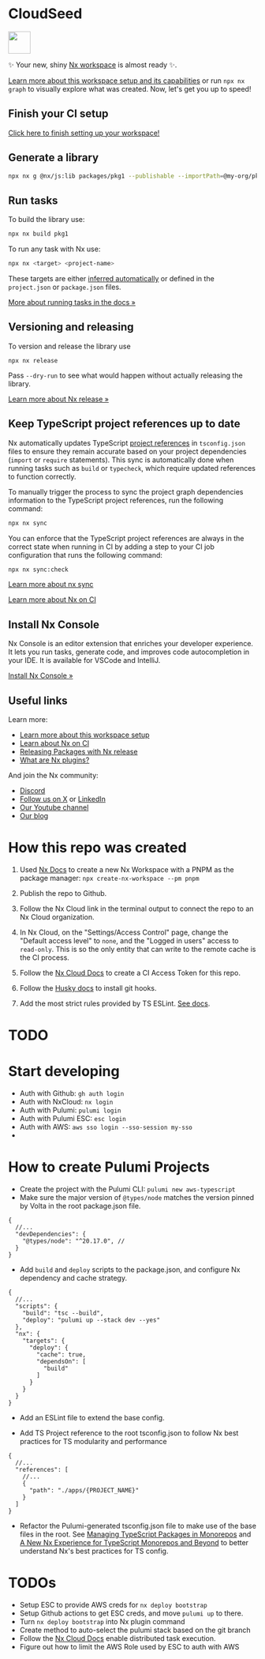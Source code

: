 # CloudSeed

<a alt="Nx logo" href="https://nx.dev" target="_blank" rel="noreferrer"><img src="https://raw.githubusercontent.com/nrwl/nx/master/images/nx-logo.png" width="45"></a>

✨ Your new, shiny [Nx workspace](https://nx.dev) is almost ready ✨.

[Learn more about this workspace setup and its capabilities](https://nx.dev/nx-api/js?utm_source=nx_project&utm_medium=readme&utm_campaign=nx_projects) or run `npx nx graph` to visually explore what was created. Now, let's get you up to speed!

## Finish your CI setup

[Click here to finish setting up your workspace!](https://cloud.nx.app/connect/qXEduB3b4E)

## Generate a library

```sh
npx nx g @nx/js:lib packages/pkg1 --publishable --importPath=@my-org/pkg1
```

## Run tasks

To build the library use:

```sh
npx nx build pkg1
```

To run any task with Nx use:

```sh
npx nx <target> <project-name>
```

These targets are either [inferred automatically](https://nx.dev/concepts/inferred-tasks?utm_source=nx_project&utm_medium=readme&utm_campaign=nx_projects) or defined in the `project.json` or `package.json` files.

[More about running tasks in the docs &raquo;](https://nx.dev/features/run-tasks?utm_source=nx_project&utm_medium=readme&utm_campaign=nx_projects)

## Versioning and releasing

To version and release the library use

```
npx nx release
```

Pass `--dry-run` to see what would happen without actually releasing the library.

[Learn more about Nx release &raquo;](hhttps://nx.dev/features/manage-releases?utm_source=nx_project&utm_medium=readme&utm_campaign=nx_projects)

## Keep TypeScript project references up to date

Nx automatically updates TypeScript [project references](https://www.typescriptlang.org/docs/handbook/project-references.html) in `tsconfig.json` files to ensure they remain accurate based on your project dependencies (`import` or `require` statements). This sync is automatically done when running tasks such as `build` or `typecheck`, which require updated references to function correctly.

To manually trigger the process to sync the project graph dependencies information to the TypeScript project references, run the following command:

```sh
npx nx sync
```

You can enforce that the TypeScript project references are always in the correct state when running in CI by adding a step to your CI job configuration that runs the following command:

```sh
npx nx sync:check
```

[Learn more about nx sync](https://nx.dev/reference/nx-commands#sync)

[Learn more about Nx on CI](https://nx.dev/ci/intro/ci-with-nx#ready-get-started-with-your-provider?utm_source=nx_project&utm_medium=readme&utm_campaign=nx_projects)

## Install Nx Console

Nx Console is an editor extension that enriches your developer experience. It lets you run tasks, generate code, and improves code autocompletion in your IDE. It is available for VSCode and IntelliJ.

[Install Nx Console &raquo;](https://nx.dev/getting-started/editor-setup?utm_source=nx_project&utm_medium=readme&utm_campaign=nx_projects)

## Useful links

Learn more:

- [Learn more about this workspace setup](https://nx.dev/nx-api/js?utm_source=nx_project&utm_medium=readme&utm_campaign=nx_projects)
- [Learn about Nx on CI](https://nx.dev/ci/intro/ci-with-nx?utm_source=nx_project&utm_medium=readme&utm_campaign=nx_projects)
- [Releasing Packages with Nx release](https://nx.dev/features/manage-releases?utm_source=nx_project&utm_medium=readme&utm_campaign=nx_projects)
- [What are Nx plugins?](https://nx.dev/concepts/nx-plugins?utm_source=nx_project&utm_medium=readme&utm_campaign=nx_projects)

And join the Nx community:

- [Discord](https://go.nx.dev/community)
- [Follow us on X](https://twitter.com/nxdevtools) or [LinkedIn](https://www.linkedin.com/company/nrwl)
- [Our Youtube channel](https://www.youtube.com/@nxdevtools)
- [Our blog](https://nx.dev/blog?utm_source=nx_project&utm_medium=readme&utm_campaign=nx_projects)

# How this repo was created

1. Used [Nx Docs](https://nx.dev/getting-started/installation) to create a new Nx Workspace with a PNPM as the package manager: `npx create-nx-workspace --pm pnpm`

2. Publish the repo to Github.

3. Follow the Nx Cloud link in the terminal output to connect the repo to an Nx Cloud organization.

4. In Nx Cloud, on the "Settings/Access Control" page, change the "Default access level" to `none`, and the "Logged in users" access to `read-only`. This is so the only entity that can write to the remote cache is the CI process.

5. Follow the [Nx Cloud Docs](https://nx.dev/ci/recipes/security/access-tokens) to create a CI Access Token for this repo.

6. Follow the [Husky docs](https://typicode.github.io/husky/get-started.html) to install git hooks.

7. Add the most strict rules provided by TS ESLint. [See docs](https://typescript-eslint.io/getting-started/typed-linting/).

# TODO

# Start developing

- Auth with Github: `gh auth login`
- Auth with NxCloud: `nx login`
- Auth with Pulumi: `pulumi login`
- Auth with Pulumi ESC: `esc login`
- Auth with AWS: `aws sso login --sso-session my-sso`
-

# How to create Pulumi Projects

- Create the project with the Pulumi CLI: `pulumi new aws-typescript`
- Make sure the major version of `@types/node` matches the version pinned by Volta in the root package.json file.

```
{
  //...
  "devDependencies": {
    "@types/node": "^20.17.0", //
  }
}

```

- Add `build` and `deploy` scripts to the package.json, and configure Nx dependency and cache strategy.

```
{
  //...
  "scripts": {
    "build": "tsc --build",
    "deploy": "pulumi up --stack dev --yes"
  },
  "nx": {
    "targets": {
      "deploy": {
        "cache": true,
        "dependsOn": [
          "build"
        ]
      }
    }
  }
}
```

- Add an ESLint file to extend the base config.

- Add TS Project reference to the root tsconfig.json to follow Nx best practices for TS modularity and performance

```
{
  //...
  "references": [
    //...
    {
      "path": "./apps/{PROJECT_NAME}"
    }
  ]
}
```

- Refactor the Pulumi-generated tsconfig.json file to make use of the base files in the root. See [Managing TypeScript Packages in Monorepos](https://nx.dev/blog/managing-ts-packages-in-monorepos) and [A New Nx Experience for TypeScript Monorepos and Beyond](https://nx.dev/blog/new-nx-experience-for-typescript-monorepos) to better understand Nx's best practices for TS config.

# TODOs

- Setup ESC to provide AWS creds for `nx deploy bootstrap`
- Setup Github actions to get ESC creds, and move `pulumi up` to there.
- Turn `nx deploy bootstrap` into Nx plugin command
- Create method to auto-select the pulumi stack based on the git branch
- Follow the [Nx Cloud Docs](https://nx.dev/ci/features/distribute-task-execution) enable distributed task execution.
- Figure out how to limit the AWS Role used by ESC to auth with AWS
